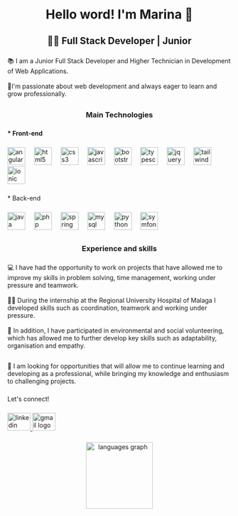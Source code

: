 <h1 align="center">Hello word! I'm Marina 👋</h1>

###

<h2 align="center">👩‍💻 Full Stack Developer | Junior</h2>

###

<p align="left">📚 I am a Junior Full Stack Developer and Higher Technician in Development of Web Applications. <br><br>💖I'm passionate about web development and always eager to learn and grow professionally.</p>

###

<h2 align="left"></h2>

###

<h3 align="center">Main Technologies</h3>

###

<h4 align="left">* Front-end</h4>

###

<div align="left">
  <img src="https://cdn.jsdelivr.net/gh/devicons/devicon/icons/angularjs/angularjs-original.svg" height="40" alt="angularjs logo"  />
  <img width="12" />
  <img src="https://cdn.jsdelivr.net/gh/devicons/devicon/icons/html5/html5-original.svg" height="40" alt="html5 logo"  />
  <img width="12" />
  <img src="https://cdn.jsdelivr.net/gh/devicons/devicon/icons/css3/css3-original.svg" height="40" alt="css3 logo"  />
  <img width="12" />
  <img src="https://cdn.jsdelivr.net/gh/devicons/devicon/icons/javascript/javascript-original.svg" height="40" alt="javascript logo"  />
  <img width="12" />
  <img src="https://cdn.jsdelivr.net/gh/devicons/devicon/icons/bootstrap/bootstrap-original.svg" height="40" alt="bootstrap logo"  />
  <img width="12" />
  <img src="https://cdn.jsdelivr.net/gh/devicons/devicon/icons/typescript/typescript-original.svg" height="40" alt="typescript logo"  />
  <img width="12" />
  <img src="https://cdn.jsdelivr.net/gh/devicons/devicon/icons/jquery/jquery-original.svg" height="40" alt="jquery logo"  />
  <img width="12" />
  <img src="https://cdn.simpleicons.org/tailwindcss/06B6D4" height="40" alt="tailwindcss logo"  />
  <img width="12" />
  <img src="https://cdn.jsdelivr.net/gh/devicons/devicon/icons/ionic/ionic-original.svg" height="40" alt="ionic logo"  />
</div>

###

<p align="left">* Back-end</p>

###

<div align="left">
  <img src="https://skillicons.dev/icons?i=java" height="40" alt="java logo"  />
  <img width="12" />
  <img src="https://cdn.jsdelivr.net/gh/devicons/devicon/icons/php/php-original.svg" height="40" alt="php logo"  />
  <img width="12" />
  <img src="https://cdn.jsdelivr.net/gh/devicons/devicon/icons/spring/spring-original.svg" height="40" alt="spring logo"  />
  <img width="12" />
  <img src="https://skillicons.dev/icons?i=mysql" height="40" alt="mysql logo"  />
  <img width="12" />
  <img src="https://cdn.jsdelivr.net/gh/devicons/devicon/icons/python/python-original.svg" height="40" alt="python logo"  />
  <img width="12" />
  <img src="https://skillicons.dev/icons?i=symfony" height="40" alt="symfony logo"  />
</div>

###

<h2 align="left"></h2>

###

<h3 align="center">Experience and skills</h3>

###

<p align="left">💻 I have had the opportunity to work on projects that have allowed me to improve my skills in problem solving, time management, working under pressure and teamwork. <br><br>👩‍🔬 During the internship at the Regional University Hospital of Malaga I developed skills such as coordination, teamwork and working under pressure.<br><br>🌱 In addition, I have participated in environmental and social volunteering, which has allowed me to further develop key skills such as adaptability, organisation and empathy.</p>

###

<h2 align="left"></h2>

###

<p align="left">🔎 I am looking for opportunities that will allow me to continue learning and developing as a professional, while bringing my knowledge and enthusiasm to challenging projects.</p>

###

<p align="left">Let's connect!</p>

###

<div align="left">
  <a href="https://www.linkedin.com/in/marinamadgarc/" target="_blank">
    <img src="https://raw.githubusercontent.com/maurodesouza/profile-readme-generator/master/src/assets/icons/social/linkedin/default.svg" width="52" height="40" alt="linkedin logo"  />
  </a>
  <a href="marina.madridgarc@gmail.com" target="_blank">
    <img src="https://raw.githubusercontent.com/maurodesouza/profile-readme-generator/master/src/assets/icons/social/gmail/default.svg" width="52" height="40" alt="gmail logo"  />
  </a>
</div>

###

<p align="left"></p>

###

<div align="center">
  <img src="https://github-readme-stats.vercel.app/api/top-langs?username=MarinaMadrid&locale=en&hide_title=false&layout=compact&card_width=320&langs_count=5&theme=dracula&hide_border=false&order=2" height="150" alt="languages graph"  />
</div>

###
